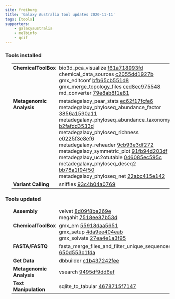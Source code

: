 ```yaml
---
site: freiburg
title: 'Galaxy Australia tool updates 2020-11-11'
tags: [tools]
supporters:
    - galaxyaustralia
    - melbinfo
    - qcif
---
```



<style>
  table {
    width: 100%;
    margin: 10px 20px;
  }
  table th {
    display: none;
  }
  td {
    padding: 3px 5px;
  }
  tr td:nth-child(1) {
    vertical-align: top;
    width: 25%;
  }
</style>

### Tools installed

| Section | Tool |
|---------|-----|
| **ChemicalToolBox** | bio3d_pca_visualize [f61a718993fd](https://toolshed.g2.bx.psu.edu/view/chemteam/bio3d_pca_visualize/f61a718993fd)<br/>chemical_data_sources [c2055dd1927b](https://toolshed.g2.bx.psu.edu/view/bgruening/chemical_data_sources/c2055dd1927b)<br/>gmx_editconf [bfb65cb551d8](https://toolshed.g2.bx.psu.edu/view/chemteam/gmx_editconf/bfb65cb551d8)<br/>gmx_merge_topology_files [ced8ec975548](https://toolshed.g2.bx.psu.edu/view/chemteam/gmx_merge_topology_files/ced8ec975548)<br/>md_converter [79e8ab8f1e81](https://toolshed.g2.bx.psu.edu/view/chemteam/md_converter/79e8ab8f1e81) |
| **Metagenomic Analysis** | metadegalaxy_pear_stats [ec62f17fcfe6](https://toolshed.g2.bx.psu.edu/view/qfabrepo/metadegalaxy_pear_stats/ec62f17fcfe6)<br/>metadegalaxy_phyloseq_abundance_factor [3856a1590a11](https://toolshed.g2.bx.psu.edu/view/qfabrepo/metadegalaxy_phyloseq_abundance_factor/3856a1590a11)<br/>metadegalaxy_phyloseq_abundance_taxonomy [b2fafdd3533d](https://toolshed.g2.bx.psu.edu/view/qfabrepo/metadegalaxy_phyloseq_abundance_taxonomy/b2fafdd3533d)<br/>metadegalaxy_phyloseq_richness [e0225f3e8ef6](https://toolshed.g2.bx.psu.edu/view/qfabrepo/metadegalaxy_phyloseq_richness/e0225f3e8ef6)<br/>metadegalaxy_reheader [9cb93e3df272](https://toolshed.g2.bx.psu.edu/view/qfabrepo/metadegalaxy_reheader/9cb93e3df272)<br/>metadegalaxy_symmetric_plot [91fb94d203df](https://toolshed.g2.bx.psu.edu/view/qfabrepo/metadegalaxy_symmetric_plot/91fb94d203df)<br/>metadegalaxy_uc2otutable [046085ec595c](https://toolshed.g2.bx.psu.edu/view/qfabrepo/metadegalaxy_uc2otutable/046085ec595c)<br/>metadegalaxy_phyloseq_deseq2 [bb78a1f94f50](https://toolshed.g2.bx.psu.edu/view/qfabrepo/metadegalaxy_phyloseq_deseq2/bb78a1f94f50)<br/>metadegalaxy_phyloseq_net [22abc415e142](https://toolshed.g2.bx.psu.edu/view/qfabrepo/metadegalaxy_phyloseq_net/22abc415e142) |
| **Variant Calling** | sniffles [93c4b04a0769](https://toolshed.g2.bx.psu.edu/view/iuc/sniffles/93c4b04a0769) |

### Tools updated

| Section | Tool |
|---------|-----|
| **Assembly** | velvet [8d09f8be269e](https://toolshed.g2.bx.psu.edu/view/devteam/velvet/8d09f8be269e)<br/>megahit [7518ee87b53d](https://toolshed.g2.bx.psu.edu/view/iuc/megahit/7518ee87b53d) |
| **ChemicalToolBox** | gmx_em [55918daa5651](https://toolshed.g2.bx.psu.edu/view/chemteam/gmx_em/55918daa5651)<br/>gmx_setup [4da9ee404eab](https://toolshed.g2.bx.psu.edu/view/chemteam/gmx_setup/4da9ee404eab)<br/>gmx_solvate [27ea4e1a3f95](https://toolshed.g2.bx.psu.edu/view/chemteam/gmx_solvate/27ea4e1a3f95) |
| **FASTA/FASTQ** | fasta_merge_files_and_filter_unique_sequences [650d553c1fda](https://toolshed.g2.bx.psu.edu/view/galaxyp/fasta_merge_files_and_filter_unique_sequences/650d553c1fda) |
| **Get Data** | dbbuilder [c1b437242fee](https://toolshed.g2.bx.psu.edu/view/galaxyp/dbbuilder/c1b437242fee) |
| **Metagenomic Analysis** | vsearch [9495df9dd6ef](https://toolshed.g2.bx.psu.edu/view/iuc/vsearch/9495df9dd6ef) |
| **Text Manipulation** | sqlite_to_tabular [4678715f7147](https://toolshed.g2.bx.psu.edu/view/iuc/sqlite_to_tabular/4678715f7147) |

